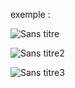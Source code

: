 exemple :

![Sans titre](https://github.com/fk-crafter/100days-of-code/assets/127132293/d345f10c-1cb8-4b2b-a2a2-fe99d0a283fc)

![Sans titre2](https://github.com/fk-crafter/100days-of-code/assets/127132293/fc4809e0-82de-49f3-afa0-107b7fe12cb7)

![Sans titre3](https://github.com/fk-crafter/100days-of-code/assets/127132293/2497b72d-4115-40d3-b297-45189d0f8276)
